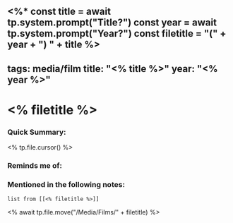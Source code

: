 <%*
const title = await tp.system.prompt("Title?")
const year = await tp.system.prompt("Year?")
const filetitle =  "(" + year + ") " +  title
%>
---
tags: media/film
title: "<% title %>"
year: "<% year %>" 
---
# <% filetitle %>
### Quick Summary:
<% tp.file.cursor() %>

### Reminds me of:

### Mentioned in the following notes:
```dataview
list from [[<% filetitle %>]]
```
<% await tp.file.move("/Media/Films/" + filetitle) %>
